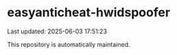 # easyanticheat-hwidspoofer

Last updated: 2025-06-03 17:51:23

This repository is automatically maintained.
